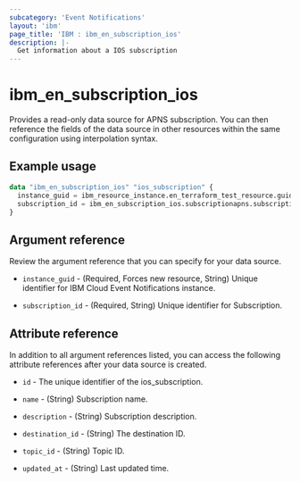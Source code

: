 ```yaml
---
subcategory: 'Event Notifications'
layout: 'ibm'
page_title: 'IBM : ibm_en_subscription_ios'
description: |-
  Get information about a IOS subscription
---
```


# ibm_en_subscription_ios

Provides a read-only data source for APNS subscription. You can then reference the fields of the data source in other resources within the same configuration using interpolation syntax.

## Example usage

```terraform
data "ibm_en_subscription_ios" "ios_subscription" {
  instance_guid = ibm_resource_instance.en_terraform_test_resource.guid
  subscription_id = ibm_en_subscription_ios.subscriptionapns.subscription_id
}
```

## Argument reference

Review the argument reference that you can specify for your data source.

- `instance_guid` - (Required, Forces new resource, String) Unique identifier for IBM Cloud Event Notifications instance.

- `subscription_id` - (Required, String) Unique identifier for Subscription.

## Attribute reference

In addition to all argument references listed, you can access the following attribute references after your data source is created.

- `id` - The unique identifier of the ios_subscription.

- `name` - (String) Subscription name.

- `description` - (String) Subscription description.

- `destination_id` - (String) The destination ID.

- `topic_id` - (String) Topic ID.

- `updated_at` - (String) Last updated time.
